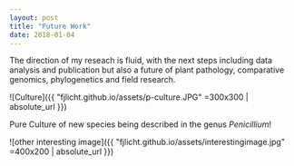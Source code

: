 ```yaml
---
layout: post
title: "Future Work"
date: 2018-01-04
---
```

The direction of my reseach is fluid, with the next steps including data analysis and publication but also a future of plant pathology, comparative genomics, phylogenetics and field research.

![Culture]({{ "fjlicht.github.io/assets/p-culture.JPG" =300x300 | absolute_url }})

Pure Culture of new species being described in the genus *Penicillium*!


![other interesting image]({{ "fjlicht.github.io/assets/interestingimage.jpg" =400x200 | absolute_url }})
